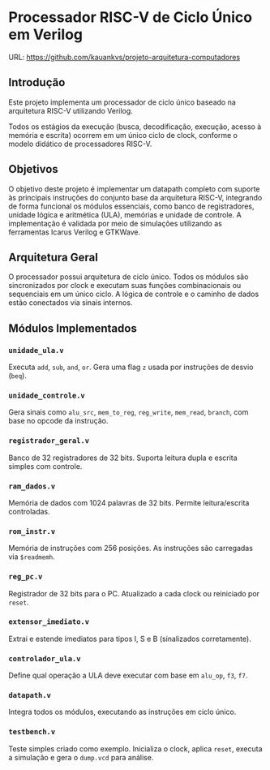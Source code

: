 # Processador RISC-V de Ciclo Único em Verilog

URL: https://github.com/kauankvs/projeto-arquitetura-computadores

## Introdução

Este projeto implementa um processador de ciclo único baseado na arquitetura RISC-V utilizando Verilog.

Todos os estágios da execução (busca, decodificação, execução, acesso à memória e escrita) ocorrem em um único ciclo de clock, conforme o modelo didático de processadores RISC-V.

## Objetivos

O objetivo deste projeto é implementar um datapath completo com suporte às principais instruções do conjunto base da arquitetura RISC-V, integrando de forma funcional os módulos essenciais, como banco de registradores, unidade lógica e aritmética (ULA), memórias e unidade de controle. 
A implementação é validada por meio de simulações utilizando as ferramentas Icarus Verilog e GTKWave.

## Arquitetura Geral

O processador possui arquitetura de ciclo único. Todos os módulos são sincronizados por clock e executam suas funções combinacionais ou sequenciais em um único ciclo.
A lógica de controle e o caminho de dados estão conectados via sinais internos.

## Módulos Implementados

### `unidade_ula.v`
Executa `add`, `sub`, `and`, `or`. Gera uma flag `z` usada por instruções de desvio (`beq`).

### `unidade_controle.v`
Gera sinais como `alu_src`, `mem_to_reg`, `reg_write`, `mem_read`, `branch`, com base no opcode da instrução.

### `registrador_geral.v`
Banco de 32 registradores de 32 bits. Suporta leitura dupla e escrita simples com controle.

### `ram_dados.v`
Memória de dados com 1024 palavras de 32 bits. Permite leitura/escrita controladas.

### `rom_instr.v`
Memória de instruções com 256 posições. As instruções são carregadas via `$readmemh`.

### `reg_pc.v`
Registrador de 32 bits para o PC. Atualizado a cada clock ou reiniciado por `reset`.

### `extensor_imediato.v`
Extrai e estende imediatos para tipos I, S e B (sinalizados corretamente).

### `controlador_ula.v`
Define qual operação a ULA deve executar com base em `alu_op`, `f3`, `f7`.

### `datapath.v`
Integra todos os módulos, executando as instruções em ciclo único.

### `testbench.v`
Teste simples criado como exemplo. Inicializa o clock, aplica `reset`, executa a simulação e gera o `dump.vcd` para análise.

